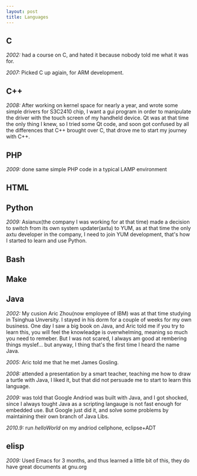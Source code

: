 ```yaml
---
layout: post
title: Languages
---
```


## C

_2002:_ had a course on C, and hated it because nobody told me what it was
for.


_2007:_ Picked C up agiain, for ARM development.

## C++



_2008:_ After working on kernel space for nearly a year, and wrote some
simple drivers for S3C2410 chip, I want a gui program in order to manipulate
the driver with the touch screen of my handheld device. Qt was at that time
the only thing I knew, so I tried some Qt code, and soon got confused by all
the differences that C++ brought over C, that drove me to start my journey
with C++.

## PHP

_2009:_  done same simple PHP code in a typical LAMP environment

## HTML

## Python

_2009:_ Asianux(the company I was working for at that time) made a decision
to switch from its own system updater(axtu) to YUM, as at that time the only
axtu developer in the company, I need to join YUM development, that's how I
started to learn and use Python.

## Bash

## Make

## Java

_2002:_ My cusion Aric Zhou(now employee of IBM) was at that time studying in
Tsinghua Unversity. I stayed in his dorm for a couple of weeks for my own
business. One day I saw a big book on Java, and Aric told me if you try to
learn this, you will feel the knowleadge is overwhelming, meaning so much you
need to remeber. But I was not scared, I always am good at rembering things
myslef... but anyway, I thing that's the first time I heard the name Java.


_2005:_ Aric told me that he met James Gosling.


_2008:_ attended a presentation by a smart teacher, teaching me how to draw a
turtle with Java, I liked it, but that did not persuade me to start to learn
this language.

_2009:_ was told that Google Andriod was built with Java, and I got shocked,
since I always tought Java as a scripting langauge is not fast enough for
embedded use. But Google just did it, and solve some problems by maintaining
their own branch of Java Libs.

_2010.9:_ run _helloWorld_ on my andriod cellphone, eclipse+ADT 

## elisp


_2009:_  Used Emacs for 3 months, and thus learned a little bit of this, they
do have great documents at gnu.org

